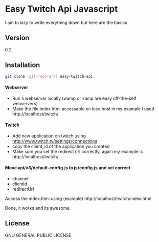Easy Twitch Api Javascript
=========

I am to lazy to write everything down but here are the basics

Version
----

0.2


Installation
--------------

```sh
git clone [git-repo-url] easy-twitch-api
```

#### Webserver
* Run a webserver locally (wamp or xamp are easy off-the-self webservers)
* Make the file index.html accessable on localhost in my example I used http://localhost/twitch/

#### Twitch

* Add new application on twitch using http://www.twitch.tv/settings/connections
* copy the client_id of the application you created
* Make sure you set the redirect url correctly, again my example is http://localhost/twitch/

#### Move api/v3/default-config.js to js/config.js and set correct

* channel
* clientId
* redirectUrl

Access the index.html using (example) http://localhost/twitch/index.html

Done, it works and its awesome.

License
----

GNU GENERAL PUBLIC LICENSE